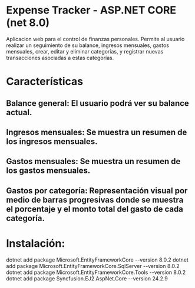# Expense Tracker - ASP.NET CORE (net 8.0)

Aplicacion web para el control de finanzas personales. Permite al usuario realizar un seguimiento de su balance, ingresos mensuales, gastos mensuales, crear, editar y eliminar categorías, y registrar nuevas transacciones asociadas a estas categorías.

# Características

## Balance general: El usuario podrá ver su balance actual.
## Ingresos mensuales: Se muestra un resumen de los ingresos mensuales.
## Gastos mensuales: Se muestra un resumen de los gastos mensuales.
## Gastos por categoría: Representación visual por medio de barras progresivas donde se muestra el porcentaje y el monto total del gasto de cada categoría.

# Instalación:

dotnet add package Microsoft.EntityFrameworkCore --version 8.0.2
dotnet add package Microsoft.EntityFrameworkCore.SqlServer --version 8.0.2
dotnet add package Microsoft.EntityFrameworkCore.Tools --version 8.0.2
dotnet add package Syncfusion.EJ2.AspNet.Core --version 24.2.9
